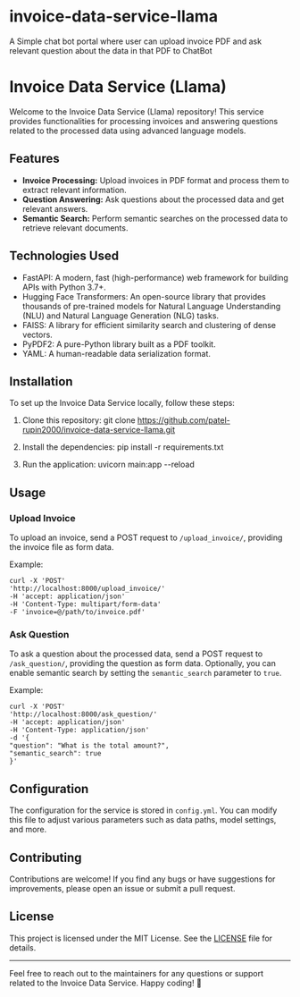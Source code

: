 # invoice-data-service-llama
A Simple chat bot portal where user can upload invoice PDF and ask relevant question about the data in that PDF to ChatBot

# Invoice Data Service (Llama)

Welcome to the Invoice Data Service (Llama) repository! This service provides functionalities for processing invoices and answering questions related to the processed data using advanced language models.

## Features

- **Invoice Processing:** Upload invoices in PDF format and process them to extract relevant information.
- **Question Answering:** Ask questions about the processed data and get relevant answers.
- **Semantic Search:** Perform semantic searches on the processed data to retrieve relevant documents.

## Technologies Used

- FastAPI: A modern, fast (high-performance) web framework for building APIs with Python 3.7+.
- Hugging Face Transformers: An open-source library that provides thousands of pre-trained models for Natural Language Understanding (NLU) and Natural Language Generation (NLG) tasks.
- FAISS: A library for efficient similarity search and clustering of dense vectors.
- PyPDF2: A pure-Python library built as a PDF toolkit.
- YAML: A human-readable data serialization format.

## Installation

To set up the Invoice Data Service locally, follow these steps:

1. Clone this repository:
   git clone https://github.com/patel-rupin2000/invoice-data-service-llama.git
   
2. Install the dependencies:
   pip install -r requirements.txt

3. Run the application:
   uvicorn main:app --reload

## Usage

### Upload Invoice

To upload an invoice, send a POST request to `/upload_invoice/`, providing the invoice file as form data.

Example:

```
curl -X 'POST'
'http://localhost:8000/upload_invoice/'
-H 'accept: application/json'
-H 'Content-Type: multipart/form-data'
-F 'invoice=@/path/to/invoice.pdf'
```

### Ask Question

To ask a question about the processed data, send a POST request to `/ask_question/`, providing the question as form data. Optionally, you can enable semantic search by setting the `semantic_search` parameter to `true`.

Example:
```
curl -X 'POST'
'http://localhost:8000/ask_question/'
-H 'accept: application/json'
-H 'Content-Type: application/json'
-d '{
"question": "What is the total amount?",
"semantic_search": true
}'
```

## Configuration

The configuration for the service is stored in `config.yml`. You can modify this file to adjust various parameters such as data paths, model settings, and more.

## Contributing

Contributions are welcome! If you find any bugs or have suggestions for improvements, please open an issue or submit a pull request.

## License

This project is licensed under the MIT License. See the [LICENSE](LICENSE) file for details.

---

Feel free to reach out to the maintainers for any questions or support related to the Invoice Data Service. Happy coding! 🚀






